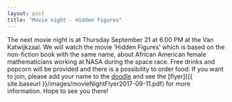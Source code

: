```yaml
---
layout: post
title: "Movie night - Hidden Figures"
---
```


The next movie night is at Thursday September 21 at 6.00 PM at the Van Katwijkzaal. We will watch the movie ‘Hidden Figures’ which is based on the non-fiction book with the same name, about African American female mathematicians working at NASA during the space race. Free drinks and popcorn will be provided and there is a possibility to order food. If you want to join, please add your name to the [doodle] and see the [flyer]({{ site.baseurl }}/images/movieNightFlyer2017-09-11.pdf) for more information. Hope to see you there!

[doodle]: https://doodle.com/poll/r5ru5pzx8xkad58z
